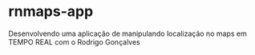# rnmaps-app
Desenvolvendo uma aplicação de manipulando localização no maps em TEMPO REAL com o Rodrigo Gonçalves
